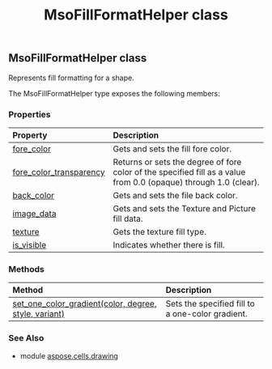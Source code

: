 ﻿---
title: MsoFillFormatHelper class
second_title: Aspose.Cells for Python via .NET API References
description: 
type: docs
weight: 340
url: /aspose.cells.drawing/msofillformathelper/
is_root: false
---

## MsoFillFormatHelper class

Represents fill formatting for a shape.



The MsoFillFormatHelper type exposes the following members:

### Properties
| Property | Description |
| :- | :- |
| [fore_color](/cells/python-net/aspose.cells.drawing/msofillformathelper/fore_color) | Gets and sets the fill fore color. |
| [fore_color_transparency](/cells/python-net/aspose.cells.drawing/msofillformathelper/fore_color_transparency) | Returns or sets the degree of fore color of the specified fill as a value from 0.0 (opaque) through 1.0 (clear). |
| [back_color](/cells/python-net/aspose.cells.drawing/msofillformathelper/back_color) | Gets and sets the file back color. |
| [image_data](/cells/python-net/aspose.cells.drawing/msofillformathelper/image_data) | Gets and sets the Texture and Picture fill data. |
| [texture](/cells/python-net/aspose.cells.drawing/msofillformathelper/texture) | Gets the texture fill type. |
| [is_visible](/cells/python-net/aspose.cells.drawing/msofillformathelper/is_visible) | Indicates whether there is fill. |


### Methods
| Method | Description |
| :- | :- |
| [set_one_color_gradient(color, degree, style, variant)](/cells/python-net/aspose.cells.drawing/msofillformathelper/set_one_color_gradient/#aspose.pydrawing.Color-float-GradientStyleType-int) | Sets the specified fill to a one-color gradient. |



### See Also
* module [aspose.cells.drawing](..)
